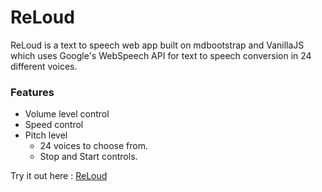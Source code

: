 # ReLoud

ReLoud is a text to speech web app built on mdbootstrap and VanillaJS which uses Google's WebSpeech API for text to speech conversion in 24 different voices.

### Features 
- Volume level control
- Speed control
- Pitch level
  - 24 voices to choose from.
  - Stop and Start controls.

Try it out here : [ReLoud](https://nervous-meninsky-35c755.netlify.app)
